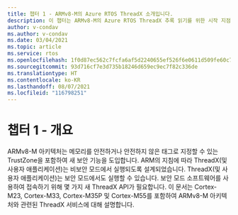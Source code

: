 ```yaml
---
title: 챕터 1 - ARMv8-M의 Azure RTOS ThreadX 소개입니다.
description: 이 챕터는 ARMv8-M의 Azure RTOS ThreadX 추록 읽기를 위한 시작 지점입니다.
author: v-condav
ms.author: v-condav
ms.date: 03/04/2021
ms.topic: article
ms.service: rtos
ms.openlocfilehash: 1f0d87ec562c7fcfa6af5d2240655ef526f6e0611d509fe60c745436371413d7
ms.sourcegitcommit: 93d716cf7e3d735b18246d659ec9ec7f82c336de
ms.translationtype: HT
ms.contentlocale: ko-KR
ms.lasthandoff: 08/07/2021
ms.locfileid: "116798251"
---
```

# <a name="chapter-1--overview"></a>챕터 1 - 개요

ARMv8-M 아키텍처는 메모리를 안전하거나 안전하지 않은 태그로 지정할 수 있는 TrustZone을 포함하여 새 보안 기능을 도입합니다. ARM의 지침에 따라 ThreadX(및 사용자 애플리케이션)는 비보안 모드에서 실행되도록 설계되었습니다. ThreadX(및 사용자 애플리케이션)는 보안 모드에서도 실행할 수 있습니다. 보안 모드 소프트웨어를 사용하여 접속하기 위해 몇 가지 새 ThreadX API가 필요합니다. 이 문서는 Cortex-M23, Cortex-M33, Cortex-M35P 및 Cortex-M55를 포함하여 ARMv8-M 아키텍처와 관련된 ThreadX 서비스에 대해 설명합니다.
